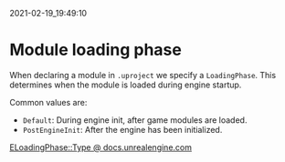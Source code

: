 2021-02-19_19:49:10

# Module loading phase

When declaring a module in `.uproject` we specify a `LoadingPhase`.
This determines when the module is loaded during engine startup.

Common values are:
- `Default`: During engine init, after game modules are loaded.
- `PostEngineInit`: After the engine has been initialized.

[ELoadingPhase::Type @ docs.unrealengine.com](https://docs.unrealengine.com/en-US/API/Runtime/Projects/ELoadingPhase__Type/index.html)  